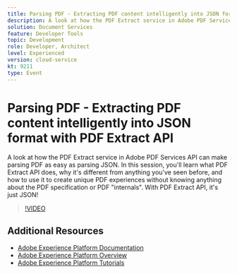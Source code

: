 ```yaml
---
title: Parsing PDF - Extracting PDF content intelligently into JSON format with PDF Extract API
description: A look at how the PDF Extract service in Adobe PDF Services API can make parsing PDF as easy as parsing JSON. In this session, you'll learn what PDF Extract API does, why it's different from anything you've seen before, and how to use it to create unique PDF experiences without knowing anything about the PDF specification or PDF "internals". With PDF Extract API, it's just JSON!
solution: Document Services
feature: Developer Tools
topic: Development
role: Developer, Architect
level: Experienced
version: cloud-service
kt: 9211
type: Event
---
```

# Parsing PDF - Extracting PDF content intelligently into JSON format with PDF Extract API

A look at how the PDF Extract service in Adobe PDF Services API can make parsing PDF as easy as parsing JSON. In this session, you'll learn what PDF Extract API does, why it's different from anything you've seen before, and how to use it to create unique PDF experiences without knowing anything about the PDF specification or PDF "internals". With PDF Extract API, it's just JSON!

>[!VIDEO](https://video.tv.adobe.com/v/338096/?quality=12&learn=on&hidetitle=true)

## Additional Resources

- [Adobe Experience Platform Documentation](https://experienceleague.adobe.com/docs/experience-platform.html)
- [Adobe Experience Platform Overview](https://experienceleague.adobe.com/docs/experience-platform/landing/home.html)
- [Adobe Experience Platform Tutorials](https://experienceleague.adobe.com/docs/platform-learn/tutorials/overview.html?lang=en)
